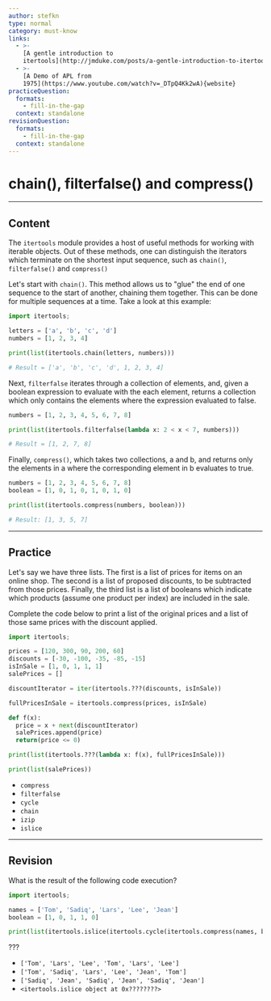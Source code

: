 ```yaml
---
author: stefkn
type: normal
category: must-know
links:
  - >-
    [A gentle introduction to
    itertools](http://jmduke.com/posts/a-gentle-introduction-to-itertools/){website}
  - >-
    [A Demo of APL from
    1975](https://www.youtube.com/watch?v=_DTpQ4Kk2wA){website}
practiceQuestion:
  formats:
    - fill-in-the-gap
  context: standalone
revisionQuestion:
  formats:
    - fill-in-the-gap
  context: standalone
---
```


# chain(), filterfalse() and compress()


---

## Content

The `itertools` module provides a host of useful methods for working with iterable objects. Out of these methods, one can distinguish the iterators which terminate on the shortest input sequence, such as `chain()`, `filterfalse()` and `compress()`

Let's start with `chain()`. This method allows us to "glue" the end of one sequence to the start of another, chaining them together. This can be done for multiple sequences at a time. Take a look at this example:

```python
import itertools;

letters = ['a', 'b', 'c', 'd']
numbers = [1, 2, 3, 4]

print(list(itertools.chain(letters, numbers)))

# Result = ['a', 'b', 'c', 'd', 1, 2, 3, 4]
```

Next, `filterfalse` iterates through a collection of elements, and, given a boolean expression to evaluate with the each element, returns a collection which only contains the elements where the expression evaluated to false.

```python
numbers = [1, 2, 3, 4, 5, 6, 7, 8]

print(list(itertools.filterfalse(lambda x: 2 < x < 7, numbers)))

# Result = [1, 2, 7, 8]
```

Finally, `compress()`, which takes two collections, a and b, and returns only the elements in a where the corresponding element in b evaluates to true.

```python
numbers = [1, 2, 3, 4, 5, 6, 7, 8]
boolean = [1, 0, 1, 0, 1, 0, 1, 0]

print(list(itertools.compress(numbers, boolean)))

# Result: [1, 3, 5, 7]
```


---

## Practice

Let's say we have three lists. The first is a list of prices for items on an online shop. The second is a list of proposed discounts, to be subtracted from those prices. Finally, the third list is a list of booleans which indicate which products (assume one product per index) are included in the sale.

Complete the code below to print a list of the original prices and a list of those same prices with the discount applied.

```python
import itertools;

prices = [120, 300, 90, 200, 60]
discounts = [-30, -100, -35, -85, -15]
isInSale = [1, 0, 1, 1, 1]
salePrices = []

discountIterator = iter(itertools.???(discounts, isInSale))

fullPricesInSale = itertools.compress(prices, isInSale)

def f(x):
  price = x + next(discountIterator)
  salePrices.append(price)
  return(price <= 0)

print(list(itertools.???(lambda x: f(x), fullPricesInSale)))

print(list(salePrices))
```

- `compress`
- `filterfalse`
- `cycle`
- `chain`
- `izip`
- `islice`


---

## Revision

What is the result of the following code execution?

```python
import itertools;

names = ['Tom', 'Sadiq', 'Lars', 'Lee', 'Jean']
boolean = [1, 0, 1, 1, 0]

print(list(itertools.islice(itertools.cycle(itertools.compress(names, boolean)), 0, 6)))
```

???

- `['Tom', 'Lars', 'Lee', 'Tom', 'Lars', 'Lee']`
- `['Tom', 'Sadiq', 'Lars', 'Lee', 'Jean', 'Tom']`
- `['Sadiq', 'Jean', 'Sadiq', 'Jean', 'Sadiq', 'Jean']`
- `<itertools.islice object at 0x????????>`
 

